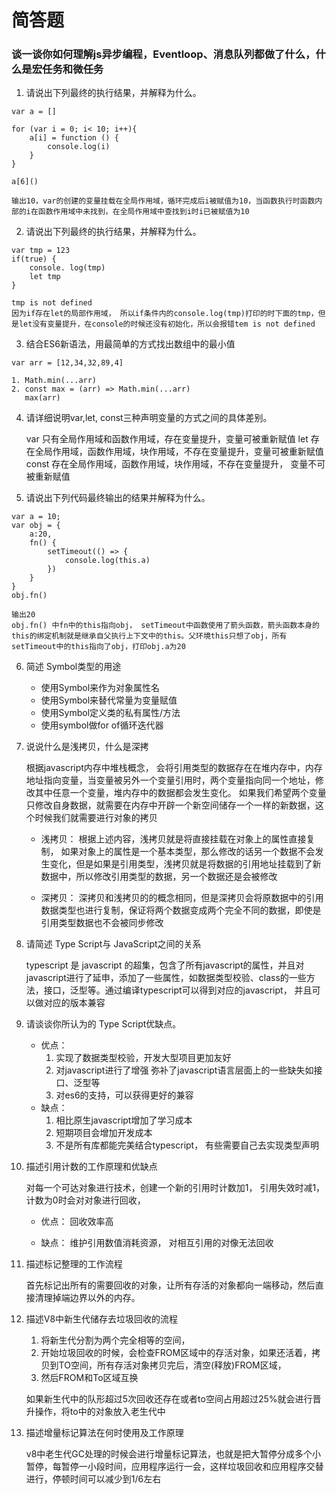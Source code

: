 # 简答题

### 谈一谈你如何理解js异步编程，Eventloop、消息队列都做了什么，什么是宏任务和微任务

1. 请说出下列最终的执行结果，并解释为什么。

```
var a = []

for (var i = 0; i< 10; i++){
    a[i] = function () {
        console.log(i)
    }
}

a[6]()
```

    输出10，var的创建的变量挂载在全局作用域，循环完成后i被赋值为10，当函数执行时函数内部的i在函数作用域中未找到，在全局作用域中查找到i时i已被赋值为10

2. 请说出下列最终的执行结果，并解释为什么。

```
var tmp = 123
if(true) {
    console. log(tmp)
    let tmp
}
```

    tmp is not defined
    因为if存在let的局部作用域， 所以if条件内的console.log(tmp)打印的时下面的tmp，但是let没有变量提升，在console的时候还没有初始化，所以会报错tem is not defined

3. 结合ES6新语法，用最简单的方式找出数组中的最小值

```
var arr = [12,34,32,89,4]
```


    1. Math.min(...arr)
    2. const max = (arr) => Math.min(...arr)
       max(arr)

4. 请详细说明var,let, const三种声明变量的方式之间的具体差别。

    var 只有全局作用域和函数作用域，存在变量提升，变量可被重新赋值
    let 存在全局作用域，函数作用域，块作用域，不存在变量提升，变量可被重新赋值
    const 存在全局作用域，函数作用域，块作用域，不存在变量提升， 变量不可被重新赋值

5. 请说出下列代码最终输出的结果并解释为什么。

```
var a = 10;
var obj = {
    a:20,
    fn() {
        setTimeout(() => {
            console.log(this.a)
        })
    }
}
obj.fn()
```

    输出20
    obj.fn() 中fn中的this指向obj， setTimeout中函数使用了箭头函数，箭头函数本身的this的绑定机制就是继承自父执行上下文中的this。父环境this只想了obj，所有setTimeout中的this指向了obj，打印obj.a为20

6. 简述 Symbol类型的用途

    + 使用Symbol来作为对象属性名
    + 使用Symbol来替代常量为变量赋值
    + 使用Symbol定义类的私有属性/方法
    + 使用symbol做for of循环迭代器

7. 说说什么是浅拷贝，什么是深拷

    根据javascript内存中堆栈概念， 会将引用类型的数据存在在堆内存中，内存地址指向变量，当变量被另外一个变量引用时，两个变量指向同一个地址，修改其中任意一个变量，堆内存中的数据都会发生变化。 如果我们希望两个变量只修改自身数据，就需要在内存中开辟一个新空间储存一个一样的新数据，这个时候我们就需要进行对象的拷贝
    
    + 浅拷贝： 根据上述内容，浅拷贝就是将直接挂载在对象上的属性直接复制， 如果对象上的属性是一个基本类型，那么修改的话另一个数据不会发生变化，但是如果是引用类型，浅拷贝就是将数据的引用地址挂载到了新数据中，所以修改引用类型的数据，另一个数据还是会被修改

    + 深拷贝： 深拷贝和浅拷贝的的概念相同，但是深拷贝会将原数据中的引用数据类型也进行复制，保证将两个数据变成两个完全不同的数据，即使是引用类型数据也不会被同步修改

8. 请简述 Type Script与 JavaScript之间的关系

    typescript 是 javascript 的超集，包含了所有javascript的属性，并且对javascript进行了延申，添加了一些属性，如数据类型校验、class的一些方法，接口，泛型等。通过编译typescript可以得到对应的javascript， 并且可以做对应的版本兼容

9. 请谈谈你所认为的 Type Script优缺点。

    + 优点：    
        1. 实现了数据类型校验，开发大型项目更加友好
        2. 对javascript进行了增强 弥补了javascript语言层面上的一些缺失如接口、泛型等
        3. 对es6的支持，可以获得更好的兼容
    + 缺点： 
        1. 相比原生javascript增加了学习成本
        2. 短期项目会增加开发成本
        3. 不是所有库都能完美结合typescript， 有些需要自己去实现类型声明

10. 描述引用计数的工作原理和优缺点

    对每一个可达对象进行技术，创建一个新的引用时计数加1， 引用失效时减1， 计数为0时会对对象进行回收， 

    + 优点： 回收效率高

    + 缺点： 维护引用数值消耗资源， 对相互引用的对像无法回收

11. 描述标记整理的工作流程

    首先标记出所有的需要回收的对象，让所有存活的对象都向一端移动，然后直接清理掉端边界以外的内存。

12. 描述V8中新生代储存去垃圾回收的流程

    1. 将新生代分割为两个完全相等的空间， 
    2. 开始垃圾回收的时候，会检查FROM区域中的存活对象，如果还活着，拷贝到TO空间，所有存活对象拷贝完后，清空(释放)FROM区域， 
    3. 然后FROM和To区域互换
    
    如果新生代中的队形超过5次回收还存在或者to空间占用超过25%就会进行晋升操作，将to中的对象放入老生代中

13. 描述增量标记算法在何时使用及工作原理
    
    v8中老生代GC处理的时候会进行增量标记算法，也就是把大暂停分成多个小暂停，每暂停一小段时间，应用程序运行一会，这样垃圾回收和应用程序交替进行，停顿时间可以减少到1/6左右



